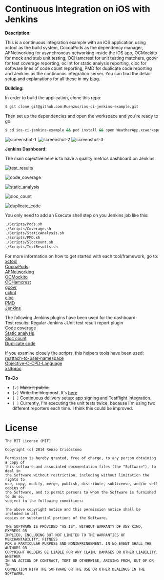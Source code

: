 Continuous Integration on iOS with Jenkins
=========================================

__Description:__

This is a continuous integration example with an iOS application using xctool as the build system, CocoaPods as the dependency manager, AFNetworking for asynchronous networking inside the iOS app, OCMockito for mock and stub unit testing, OCHamcrest for unit testing matchers, gcovr for test coverage reporting, oclint for static analysis reporting, cloc for software lines of code count reporting, PMD for duplicate code reporting and Jenkins as the continuous integration server. You can find the detail setup and explanations for all these in my [blog](http://ruenzuo.github.io/static-analysis-on-ios-part-i/index.html).
 
__Building:__

In order to build the application, clone this repo:

```sh
$ git clone git@github.com:Ruenzuo/ios-ci-jenkins-example.git
```

Then set up the dependencies and open the workspace and you're ready to go:

```sh
$ cd ios-ci-jenkins-example && pod install && open WeatherApp.xcworkspace
```  

![screenshot-1](https://raw.githubusercontent.com/Ruenzuo/res/master/ci-screenshot-1.png)&nbsp;
![screenshot-2](https://raw.githubusercontent.com/Ruenzuo/res/master/ci-screenshot-2.png)
![screenshot-3](https://raw.githubusercontent.com/Ruenzuo/res/master/ci-screenshot-3.png)

__Jenkins Dashboard:__

The main objective here is to have a quality metrics dashboard on Jenkins:  

![test_results](https://raw.githubusercontent.com/Ruenzuo/res/master/test_results.png)

![code_coverage](https://raw.githubusercontent.com/Ruenzuo/res/master/code_coverage.png)

![static_analysis](https://raw.githubusercontent.com/Ruenzuo/res/master/static_analysis.png)

![sloc_count](https://raw.githubusercontent.com/Ruenzuo/res/master/sloc_count.png)

![duplicate_code](https://raw.githubusercontent.com/Ruenzuo/res/master/GitHub/duplicate_code.png)

You only need to add an Execute shell step on you Jenkins job like this:

```sh
./Scripts/Pods.sh
./Scripts/Coverage.sh
./Scripts/StaticAnalysis.sh
./Scripts/PMD.sh
./Scripts/Sloccount.sh
./Scripts/TestResults.sh
```

For more information on how to get started with each tool/framework, go to:  
[xctool](https://github.com/facebook/xctool)  
[CocoaPods](https://github.com/cocoapods/cocoapods)  
[AFNetworking](https://github.com/AFNetworking/AFNetworking)  
[OCMockito](https://github.com/jonreid/OCMockito)  
[OCHamcrest](https://github.com/hamcrest/OCHamcrest)  
[gcovr](https://github.com/gcovr/gcovr)  
[oclint](https://github.com/oclint/oclint)  
[cloc](http://cloc.sourceforge.net)  
[PMD](http://pmd.sourceforge.net)  
[Jenkins](http://jenkins-ci.org/)  

The following Jenkins plugins have been used for the dashboard:  
Test results: Regular Jenkins JUnit test result report plugin  
[Code coverage](https://wiki.jenkins-ci.org/display/JENKINS/Cobertura+Plugin)  
[Static analysis](https://wiki.jenkins-ci.org/display/JENKINS/PMD+Plugin)  
[Sloc count](https://wiki.jenkins-ci.org/display/JENKINS/SLOCCount+Plugin)  
[Duplicate code](https://wiki.jenkins-ci.org/display/JENKINS/DRY+Plugin)  

If you examine closely the scripts, this helpers tools have been used:  
[reattach-to-user-namespace](https://github.com/ChrisJohnsen/tmux-MacOSX-pasteboard)  
[Objective-C-CPD-Language](https://github.com/jkennedy1980/Objective-C-CPD-Language)  
[xsltproc](https://developer.apple.com/library/mac/documentation/Darwin/Reference/ManPages/man1/xsltproc.1.html)  

__To-Do__

* `[✓]` <del>Make it public.</del>
* `[✓]` <del>Write the blog post</del>. It's [here](http://ruenzuo.github.io/static-analysis-on-ios-part-i/index.html).
* `[ ]` Continuous delivery setup: app signing and Testflight integration.
* `[ ]` Currently, I'm executing the unit tests twice, because I'm using two different reporters each time. I think this could be improved.

License
=======

    The MIT License (MIT)

    Copyright (c) 2014 Renzo Crisóstomo

    Permission is hereby granted, free of charge, to any person obtaining a copy of
    this software and associated documentation files (the "Software"), to deal in
    the Software without restriction, including without limitation the rights to
    use, copy, modify, merge, publish, distribute, sublicense, and/or sell copies of
    the Software, and to permit persons to whom the Software is furnished to do so,
    subject to the following conditions:

    The above copyright notice and this permission notice shall be included in all
    copies or substantial portions of the Software.

    THE SOFTWARE IS PROVIDED "AS IS", WITHOUT WARRANTY OF ANY KIND, EXPRESS OR
    IMPLIED, INCLUDING BUT NOT LIMITED TO THE WARRANTIES OF MERCHANTABILITY, FITNESS
    FOR A PARTICULAR PURPOSE AND NONINFRINGEMENT. IN NO EVENT SHALL THE AUTHORS OR
    COPYRIGHT HOLDERS BE LIABLE FOR ANY CLAIM, DAMAGES OR OTHER LIABILITY, WHETHER
    IN AN ACTION OF CONTRACT, TORT OR OTHERWISE, ARISING FROM, OUT OF OR IN
    CONNECTION WITH THE SOFTWARE OR THE USE OR OTHER DEALINGS IN THE SOFTWARE.


